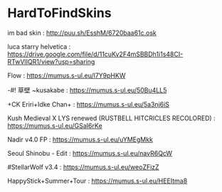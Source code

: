 # HardToFindSkins


im bad skin : http://puu.sh/EsshM/6720baa61c.osk

luca starry helvetica : https://drive.google.com/file/d/11cuKv2F4mSBBDh1i1s48CI-RTwVlIQR1/view?usp=sharing

Flow : https://mumus.s-ul.eu/l7Y9pHKW

-#! 草壁 ~kusakabe : https://mumus.s-ul.eu/50Bu4LL5

+CK Eriri+Idke Chan+ : https://mumus.s-ul.eu/5a3nj6iS

Kush Medieval X LYS renewed (RUSTBELL HITCRICLES RECOLORED) : https://mumus.s-ul.eu/GSaI6rKe

Nadir v4.0 FP : https://mumus.s-ul.eu/uYMEgMkk

Seoul Shinobu - Edit : https://mumus.s-ul.eu/navR6QcW

#StellarWolf v3.4 : https://mumus.s-ul.eu/weoZFizZ

HappyStick+Summer+Tour : https://mumus.s-ul.eu/HEEItma8

